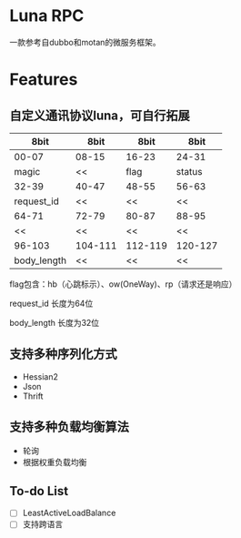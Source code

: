 # Luna RPC
一款参考自dubbo和motan的微服务框架。

# Features
## 自定义通讯协议luna，可自行拓展
| 8bit | 8bit  | 8bit  | 8bit
|--|--|--|--
|00-07|08-15|16-23|24-31
|magic | <<    | flag  | status
|32-39|40-47 |48-55 |56-63
|request_id| << | << | <<
|64-71|72-79 |80-87 |88-95
| << | << | << | <<
|96-103|104-111|112-119|120-127
|body_length| << | << | <<

flag包含：hb（心跳标示）、ow(OneWay)、rp（请求还是响应）

request_id 长度为64位

body_length 长度为32位

## 支持多种序列化方式
- Hessian2
- Json
- Thrift

## 支持多种负载均衡算法
- 轮询
- 根据权重负载均衡



## To-do List
- [ ] LeastActiveLoadBalance
- [ ] 支持跨语言
